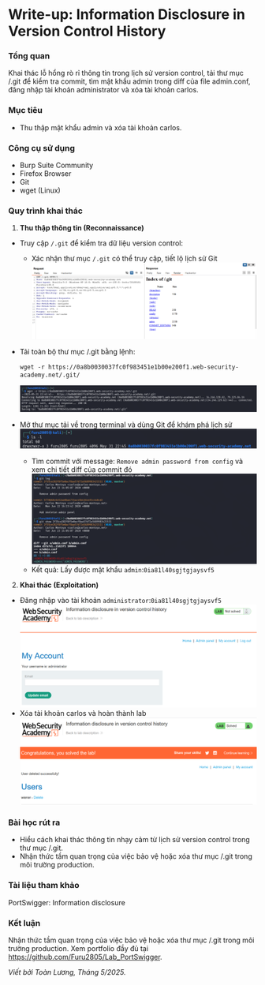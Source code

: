 # Write-up: Information Disclosure in Version Control History

### Tổng quan
Khai thác lỗ hổng rò rỉ thông tin trong lịch sử version control, tải thư mục /.git để kiểm tra commit, tìm mật khẩu admin trong diff của file admin.conf, đăng nhập tài khoản administrator và xóa tài khoản carlos.

### Mục tiêu
- Thu thập mật khẩu admin và xóa tài khoản carlos.

### Công cụ sử dụng
- Burp Suite Community
- Firefox Browser
- Git
- wget (Linux)

### Quy trình khai thác
1. **Thu thập thông tin (Reconnaissance)**
- Truy cập `/.git` để kiểm tra dữ liệu version control:
    - Xác nhận thư mục `/.git` có thể truy cập, tiết lộ lịch sử Git
    ![git](./images/git.png)

- Tải toàn bộ thư mục /.git bằng lệnh:
    ```
    wget -r https://0a8b0030037fc0f983451e1b00e200f1.web-security-academy.net/.git/
    ```
    ![load](./images/wget.png)

- Mở thư mục tải về trong terminal và dùng Git để khám phá lịch sử
    ![cd](./images/lab.png)
    - Tìm commit với message: `Remove admin password from config` và xem chi tiết diff của commit đó
        ![git log](./images/password.png)
    - Kết quả: Lấy được mật khẩu `admin`:`0ia81l40sgjtgjaysvf5` 

2. **Khai thác (Exploitation)**
- Đăng nhập vào tài khoản `administrator`:`0ia81l40sgjtgjaysvf5` 
    ![log](./images/login.png)
- Xóa tài khoản carlos và hoàn thành lab
    ![solved](./images/solved.png)

### Bài học rút ra
- Hiểu cách khai thác thông tin nhạy cảm từ lịch sử version control trong thư mục /.git.
- Nhận thức tầm quan trọng của việc bảo vệ hoặc xóa thư mục /.git trong môi trường production.

### Tài liệu tham khảo
PortSwigger: Information disclosure

### Kết luận
Nhận thức tầm quan trọng của việc bảo vệ hoặc xóa thư mục /.git trong môi trường production. Xem portfolio đầy đủ tại https://github.com/Furu2805/Lab_PortSwigger.

*Viết bởi Toàn Lương, Tháng 5/2025.*
